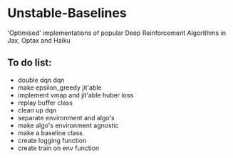 # Unstable-Baselines
'Optimised' implementations of popular Deep Reinforcement Algorithms in Jax, Optax and Haiku

## To do list:
* double dqn dqn
* make epsilon_greedy jit'able
* implement vmap and jit'able huber loss 
* replay buffer class
* clean up dqn
* separate environment and algo's
* make algo's environment agnostic
* make a baseline class
* create logging function
* create train on env function
